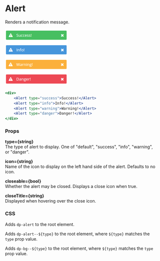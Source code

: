 Alert
=====
Renders a notification message.

![Alert example](../assets/images/alert-1.png)

```jsx
<div>
    <Alert type="success">Success!</Alert>
    <Alert type="info">Info!</Alert>
    <Alert type="warning">Warning!</Alert>
    <Alert type="danger">Danger!</Alert>
</div>
```

### Props

**type={string}**  
The type of alert to display. One of "default", "success", "info", "warning", or "danger".

**icon={string}**  
Name of the icon to display on the left hand side of the alert. Defaults to no icon.

**closeable={bool}**  
Whether the alert may be closed. Displays a close icon when true.

**closeTitle={string}**  
Displayed when hovering over the close icon.

### CSS
Adds `dp-alert` to the root element.

Adds `dp-alert--${type}` to the root element, where `${type}` matches the `type` prop value.

Adds `dp-bg--${type}` to the root element, where `${type}` matches the `type` prop value.
